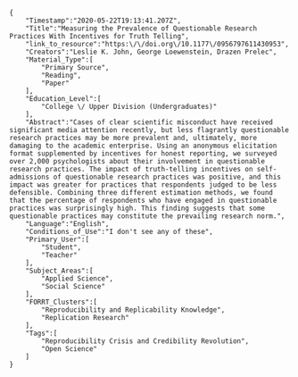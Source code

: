 
    {
        "Timestamp":"2020-05-22T19:13:41.207Z",
        "Title":"Measuring the Prevalence of Questionable Research Practices With Incentives for Truth Telling",
        "link_to_resource":"https:\/\/doi.org\/10.1177\/0956797611430953",
        "Creators":"Leslie K. John, George Loewenstein, Drazen Prelec",
        "Material_Type":[
            "Primary Source",
            "Reading",
            "Paper"
        ],
        "Education_Level":[
            "College \/ Upper Division (Undergraduates)"
        ],
        "Abstract":"Cases of clear scientific misconduct have received significant media attention recently, but less flagrantly questionable research practices may be more prevalent and, ultimately, more damaging to the academic enterprise. Using an anonymous elicitation format supplemented by incentives for honest reporting, we surveyed over 2,000 psychologists about their involvement in questionable research practices. The impact of truth-telling incentives on self-admissions of questionable research practices was positive, and this impact was greater for practices that respondents judged to be less defensible. Combining three different estimation methods, we found that the percentage of respondents who have engaged in questionable practices was surprisingly high. This finding suggests that some questionable practices may constitute the prevailing research norm.",
        "Language":"English",
        "Conditions_of_Use":"I don't see any of these",
        "Primary_User":[
            "Student",
            "Teacher"
        ],
        "Subject_Areas":[
            "Applied Science",
            "Social Science"
        ],
        "FORRT_Clusters":[
            "Reproducibility and Replicability Knowledge",
            "Replication Research"
        ],
        "Tags":[
            "Reproducibility Crisis and Credibility Revolution",
            "Open Science"
        ]
    }
